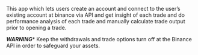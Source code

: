 This app which lets users create an account and connect to the user’s existing account at binance via API and get insight of each trade and do performance analysis of each 
trade and manually calculate trade output prior to opening a trade.

***WARNING****
Keep the withdrawals and trade options turn off at the Binance API in order to safeguard your assets.

